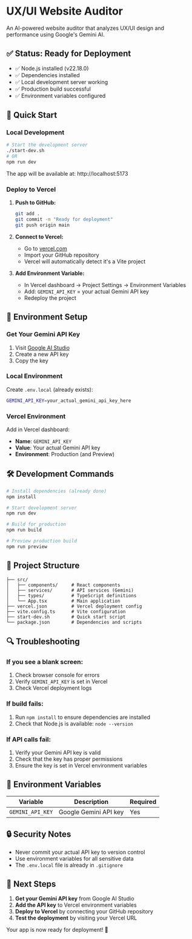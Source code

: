 # UX/UI Website Auditor

An AI-powered website auditor that analyzes UX/UI design and performance using Google's Gemini AI.

## ✅ **Status: Ready for Deployment**

- ✅ Node.js installed (v22.18.0)
- ✅ Dependencies installed
- ✅ Local development server working
- ✅ Production build successful
- ✅ Environment variables configured

## 🚀 **Quick Start**

### **Local Development**
```bash
# Start the development server
./start-dev.sh
# OR
npm run dev
```

The app will be available at: http://localhost:5173

### **Deploy to Vercel**

1. **Push to GitHub:**
   ```bash
   git add .
   git commit -m "Ready for deployment"
   git push origin main
   ```

2. **Connect to Vercel:**
   - Go to [vercel.com](https://vercel.com)
   - Import your GitHub repository
   - Vercel will automatically detect it's a Vite project

3. **Add Environment Variable:**
   - In Vercel dashboard → Project Settings → Environment Variables
   - Add: `GEMINI_API_KEY` = your actual Gemini API key
   - Redeploy the project

## 🔧 **Environment Setup**

### **Get Your Gemini API Key**
1. Visit [Google AI Studio](https://makersuite.google.com/app/apikey)
2. Create a new API key
3. Copy the key

### **Local Environment**
Create `.env.local` (already exists):
```bash
GEMINI_API_KEY=your_actual_gemini_api_key_here
```

### **Vercel Environment**
Add in Vercel dashboard:
- **Name**: `GEMINI_API_KEY`
- **Value**: Your actual Gemini API key
- **Environment**: Production (and Preview)

## 🛠️ **Development Commands**

```bash
# Install dependencies (already done)
npm install

# Start development server
npm run dev

# Build for production
npm run build

# Preview production build
npm run preview
```

## 📁 **Project Structure**

```
├── src/
│   ├── components/     # React components
│   ├── services/       # API services (Gemini)
│   ├── types/          # TypeScript definitions
│   └── App.tsx         # Main application
├── vercel.json         # Vercel deployment config
├── vite.config.ts      # Vite configuration
├── start-dev.sh        # Quick start script
└── package.json        # Dependencies and scripts
```

## 🔍 **Troubleshooting**

### **If you see a blank screen:**
1. Check browser console for errors
2. Verify `GEMINI_API_KEY` is set in Vercel
3. Check Vercel deployment logs

### **If build fails:**
1. Run `npm install` to ensure dependencies are installed
2. Check that Node.js is available: `node --version`

### **If API calls fail:**
1. Verify your Gemini API key is valid
2. Check that the key has proper permissions
3. Ensure the key is set in Vercel environment variables

## 📝 **Environment Variables**

| Variable | Description | Required |
|----------|-------------|----------|
| `GEMINI_API_KEY` | Google Gemini API key | Yes |

## 🔒 **Security Notes**

- Never commit your actual API key to version control
- Use environment variables for all sensitive data
- The `.env.local` file is already in `.gitignore`

## 🎯 **Next Steps**

1. **Get your Gemini API key** from Google AI Studio
2. **Add the API key** to Vercel environment variables
3. **Deploy to Vercel** by connecting your GitHub repository
4. **Test the deployment** by visiting your Vercel URL

Your app is now ready for deployment! 🚀
